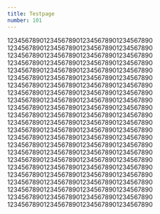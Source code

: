 ```yaml
---
title: Testpage
number: 101
---
```

1234567890123456789012345678901234567890
1234567890123456789012345678901234567890
1234567890123456789012345678901234567890
1234567890123456789012345678901234567890
1234567890123456789012345678901234567890
1234567890123456789012345678901234567890
1234567890123456789012345678901234567890
1234567890123456789012345678901234567890
1234567890123456789012345678901234567890
1234567890123456789012345678901234567890
1234567890123456789012345678901234567890
1234567890123456789012345678901234567890
1234567890123456789012345678901234567890
1234567890123456789012345678901234567890
1234567890123456789012345678901234567890
1234567890123456789012345678901234567890
1234567890123456789012345678901234567890
1234567890123456789012345678901234567890
1234567890123456789012345678901234567890
1234567890123456789012345678901234567890
1234567890123456789012345678901234567890
1234567890123456789012345678901234567890
1234567890123456789012345678901234567890
